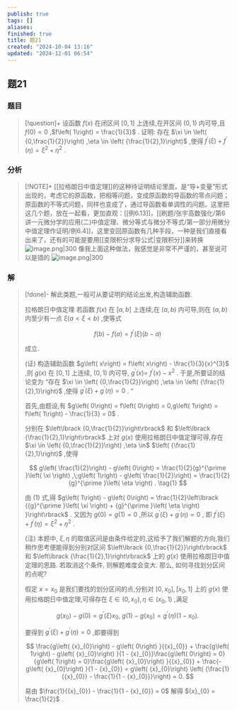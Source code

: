 ```yaml
---
publish: true
tags: []
aliases: 
finished: true
title: 题21
created: "2024-10-04 13:16"
updated: "2024-12-01 06:54"
---
```

## 题21
### 题目
> [!question]+
> 设函数 $f\left( x\right)$ 在闭区间 $\left\lbrack  {0,1}\right\rbrack$ 上连续,在开区间 $\left( {0,1}\right)$ 内可导,且 $f\left( 0\right)  = 0$ ,$f\left( 1\right)  = \frac{1}{3}$ .
> 证明: 存在 $\xi  \in  \left( {0,\frac{1}{2}}\right) ,\eta  \in  \left( {\frac{1}{2},1}\right)$ ,使得 ${f}^{\prime }\left( \xi \right)  + {f}^{\prime }\left( \eta \right)  = {\xi }^{2} + {\eta }^{2}$ .
### 分析
> [!NOTE]+
> [[拉格朗日中值定理]]的这种待证明结论里面，是“导+变量”形式出现的，考虑它的原函数，把相等问题，变成原函数的导函数的零点问题；原函数的不等式问题，同样也变成了，通过导函数看单调性的问题。这里把这几个题，放在一起看，更加直观：[[例6.13]]，[[刷题/张宇高数强化/第6讲一元微分学的应用(二)中值定理、微分等式与微分不等式/第一部分用微分中值定理作证明/例6.4]]，这里变回原函数有几种手段，一种是我们直接看出来了，还有的可能是要用[[变限积分求导公式|变限积分]]来转换
> ![image.png|300](https://img.hwenyi.live/202411011400518.webp)
> 像我上面这种做法，我感觉是非常不严谨的，甚至说可以是错的
> ![image.png|300](https://img.hwenyi.live/202411012108305.webp)
### 解
> [!done]-
> 解此类题,一般可从要证明的结论出发,构造辅助函数.
> 
> 拉格朗日中值定理 若函数 $f\left( x\right)$ 在 $\left\lbrack  {a,b}\right\rbrack$ 上连续,在 $\left( {a,b}\right)$ 内可导,则在 $\left( {a,b}\right)$ 内至少有一点 $\xi \left( {a < \xi  < b}\right)$ ,使等式
> 
> $$
> f\left( b\right)  - f\left( a\right)  = {f}^{\prime }\left( \xi \right) \left( {b - a}\right)
> $$
> 
> 成立.
> 
> (证) 构造辅助函数 $g\left( x\right)  = f\left( x\right)  - \frac{1}{3}{x}^{3}$ ,则 $g\left( x\right)$ 在 $\left\lbrack  {0,1}\right\rbrack$ 上连续, $\left( {0,1}\right)$ 内可导, ${g}^{\prime }\left( x\right)  =$ ${f}^{\prime }\left( x\right)  - {x}^{2}$ . 于是,所要证的结论变为 “存在 $\xi  \in  \left( {0,\frac{1}{2}}\right) ,\eta  \in  \left( {\frac{1}{2},1}\right)$ ,使得 ${g}^{\prime }\left( \xi \right)  + {g}^{\prime }\left( \eta \right)  = 0$ . ”
> 
> 首先,由题设,有 $g\left( 0\right)  = f\left( 0\right)  = 0,g\left( 1\right)  = f\left( 1\right)  - \frac{1}{3} = 0$ .
> 
> 分别在 $\left\lbrack  {0,\frac{1}{2}}\right\rbrack$ 和 $\left\lbrack  {\frac{1}{2},1}\right\rbrack$ 上对 $g\left( x\right)$ 使用拉格朗日中值定理可得,存在 $\xi  \in  \left( {0,\frac{1}{2}}\right) ,\eta  \in$ $\left( {\frac{1}{2},1}\right)$ ,使得
> 
> $$
> g\left( \frac{1}{2}\right)  - g\left( 0\right)  = \frac{1}{2}{g}^{\prime }\left( \xi \right) ,\;g\left( 1\right)  - g\left( \frac{1}{2}\right)  = \frac{1}{2}{g}^{\prime }\left( \eta \right) . \tag{1}
> $$
> 
> 由 (1) 式,得 $g\left( 1\right)  - g\left( 0\right)  = \frac{1}{2}\left\lbrack  {{g}^{\prime }\left( \xi \right)  + {g}^{\prime }\left( \eta \right) }\right\rbrack$ . 又因为 $g\left( 0\right)  = g\left( 1\right)  = 0$ ,所以 ${g}^{\prime }\left( \xi \right)  + {g}^{\prime }\left( \eta \right)  = 0$ , 即 ${f}^{\prime }\left( \xi \right)  + {f}^{\prime }\left( \eta \right)  = {\xi }^{2} + {\eta }^{2}$ .
> 
> (注) 本题中, $\xi ,\eta$ 的取值区间是由条件给定的,这给予了我们解题的方向,我们稍作思考便能得到分别对区间 $\left\lbrack  {0,\frac{1}{2}}\right\rbrack$ 和 $\left\lbrack  {\frac{1}{2},1}\right\rbrack$ 上的 $g\left( x\right)$ 使用拉格朗日中值定理的思路. 若取消这个条件, 则解题难度会变大. 那么, 如何寻找划分区间的点呢?
> 
> 假定 $x = {x}_{0}$ 是我们要找的划分区间的点,分别对 $\left\lbrack  {0,{x}_{0}}\right\rbrack  ,\left\lbrack  {{x}_{0},1}\right\rbrack$ 上的 $g\left( x\right)$ 使用拉格朗日中值定理,可得存在 $\xi  \in  \left( {0,{x}_{0}}\right) ,\eta  \in  \left( {{x}_{0},1}\right)$ ,满足
> 
> $$
> g\left( {x}_{0}\right)  - g\left( 0\right)  = {g}^{\prime }\left( \xi \right) {x}_{0},\;g\left( 1\right)  - g\left( {x}_{0}\right)  = {g}^{\prime }\left( \eta \right) \left( {1 - {x}_{0}}\right) .
> $$
> 
> 要得到 ${g}^{\prime }\left( \xi \right)  + {g}^{\prime }\left( \eta \right)  = 0$ ,即要得到
> 
> $$
> \frac{g\left( {x}_{0}\right)  - g\left( 0\right) }{{x}_{0}} + \frac{g\left( 1\right)  - g\left( {x}_{0}\right) }{1 - {x}_{0}}\frac{g\left( 0\right)  = 0}{g\left( 1\right)  = 0}\frac{g\left( {x}_{0}\right) }{{x}_{0}} + \frac{-g\left( {x}_{0}\right) }{1 - {x}_{0}} = g\left( {x}_{0}\right) \left( {\frac{1}{{x}_{0}} - \frac{1}{1 - {x}_{0}}}\right)  = 0.
> $$
> 
> 易由 $\frac{1}{{x}_{0}} - \frac{1}{1 - {x}_{0}} = 0$ 解得 ${x}_{0} = \frac{1}{2}$ .
